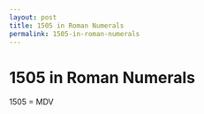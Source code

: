 ```yaml
---
layout: post
title: 1505 in Roman Numerals
permalink: 1505-in-roman-numerals
---
```


# 1505 in Roman Numerals

1505 = MDV
